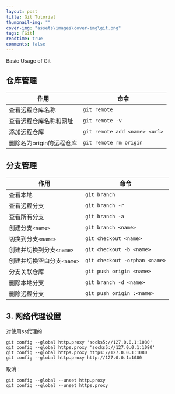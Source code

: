 ```yaml
---
layout: post
title: Git Tutorial
thumbnail-img: ""
cover-img: "assets\images\cover-img\git.png"
tags: [Git]
readtime: true
comments: false
---
```


Basic Usage of Git

## 仓库管理

| 作用                     | 命令                          |
| ------------------------ | ----------------------------- |
| 查看远程仓库名称         | `git remote`                  |
| 查看远程仓库名称和网址   | `git remote -v`               |
| 添加远程仓库             | `git remote add <name> <url>` |
| 删除名为origin的远程仓库 | `git remote rm origin`        |

## 分支管理

| 作用                       | 命令                          |
| -------------------------- | ----------------------------- |
| 查看本地                   | `git branch`                  |
| 查看远程分支               | `git branch -r`               |
| 查看所有分支               | `git branch -a`               |
| 创建分支`<name>`           | `git branch <name>`           |
| 切换到分支`<name>`         | `git checkout <name>`         |
| 创建并切换到分支`<name>`   | `git checkout -b <name>`      |
| 创建并切换空白分支`<name>` | `git checkout -orphan <name>` |
| 分支关联仓库               | `git push origin <name>`      |
| 删除本地分支               | `git branch -d <name>`        |
| 删除远程分支               | `git push origin :<name>`     |

## 3. 网络代理设置

对使用ss代理的

```shell
git config --global http.proxy 'socks5://127.0.0.1:1080'
git config --global https.proxy 'socks5://127.0.0.1:1080'
git config --global https.proxy https://127.0.0.1:1080
git config --global http.proxy http://127.0.0.1:1080
```

取消：

```shell
git config --global --unset http.proxy
git config --global --unset https.proxy
```



